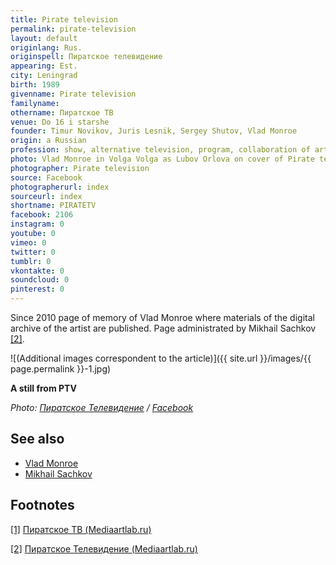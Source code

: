 ```yaml
---
title: Pirate television
permalink: pirate-television
layout: default
originlang: Rus.
originspell: Пиратское телевидение
appearing: Est.
city: Leningrad
birth: 1989
givenname: Pirate television
familyname:
othername: Пиратское ТВ
venue: Do 16 i starshe
founder: Timur Novikov, Juris Lesnik, Sergey Shutov, Vlad Monroe
origin: a Russian
profession: show, alternative television, program, collaboration of artists, art movement founded in 1989 in Leningrad by Timur Novikov, Juris Lesnik, Sergey Shutov, Vlad Monroe
photo: Vlad Monroe in Volga Volga as Lubov Orlova on cover of Pirate television page on Facebook
photographer: Pirate television
source: Facebook
photographerurl: index
sourceurl: index
shortname: PIRATETV
facebook: 2106
instagram: 0
youtube: 0
vimeo: 0
twitter: 0
tumblr: 0
vkontakte: 0
soundcloud: 0
pinterest: 0
---
```


Since 2010 page of memory of Vlad Monroe where materials of the digital archive of the artist are published. Page administrated by Mikhail Sachkov <span id="a2">[\[2\]](#f2)</span>.

![(Additional images correspondent to the article)]({{ site.url }}/images/{{ page.permalink }}-1.jpg)

**A still from PTV**

*Photo: [Пиратское Телевидение](https://www.facebook.com/PiratskoeTelevidenie/photos/a.167565609925137/167579976590367/?type=3&theater) / [Facebook](https://www.facebook.com/PiratskoeTelevidenie/photos/a.167565609925137/167579976590367/?type=3&theater)*

## See also

+ [Vlad Monroe](monroe-vlad)
+ [Mikhail Sachkov](sachkov-mikhail)

## Footnotes

[[1]](#a1) <span id="f1"></span> [Пиратское ТВ (Mediaartlab.ru)](http://www.mediaartlab.ru/db/work.html?id=124)

[[2]](#a2) <span id="f2"></span> [Пиратское Телевидение (Mediaartlab.ru)](https://www.facebook.com/pg/PiratskoeTelevidenie)
